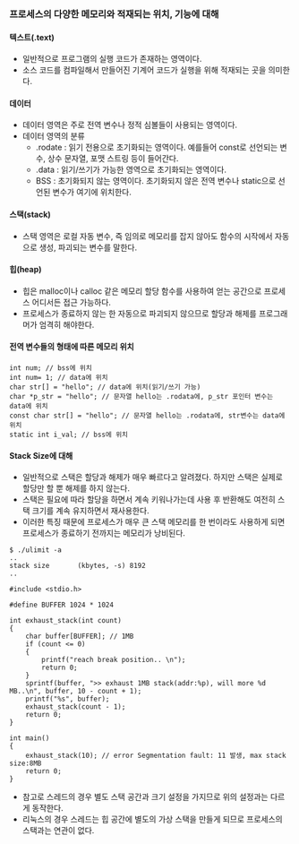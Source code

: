 ### 프로세스의 다양한 메모리와 적재되는 위치, 기능에 대해

#### 텍스트(.text)
* 일반적으로 프로그램의 실행 코드가 존재하는 영역이다.
* 소스 코드를 컴파일해서 만들어진 기계어 코드가 실행을 위해 적재되는 곳을 의미한다.

#### 데이터
* 데이터 영역은 주로 전역 변수나 정적 심볼들이 사용되는 영역이다.
* 데이터 영역의 분류
    * .rodate : 읽기 전용으로 초기화되는 영역이다. 예를들어 const로 선언되는 변수, 상수 문자열, 포맷 스트링 등이 들어간다.
    * .data : 읽기/쓰기가 가능한 영역으로 초기화되는 영역이다.
    * BSS : 초기화되지 않는 영역이다. 초기화되지 않은 전역 변수나 static으로 선언된 변수가 여기에 위치한다.
    
#### 스택(stack)
* 스택 영역은 로컬 자동 변수, 즉 임의로 메모리를 잡지 않아도 함수의 시작에서 자동으로 생성, 파괴되는 변수를 말한다.

#### 힙(heap)
* 힙은 malloc이나 calloc 같은 메모리 할당 함수를 사용하여 얻는 공간으로 프로세스 어디서든 접근 가능하다.
* 프로세스가 종료하지 않는 한 자동으로 파괴되지 않으므로 할당과 해제를 프로그래머가 엄격히 해야한다.

#### 전역 변수들의 형태에 따른 메모리 위치
```
int num; // bss에 위치
int num= 1; // data에 위치
char str[] = "hello"; // data에 위치(읽기/쓰기 가능)
char *p_str = "hello"; // 문자열 hello는 .rodata에, p_str 포인터 변수는 data에 위치
const char str[] = "hello"; // 문자열 hello는 .rodata에, str변수는 data에 위치
static int i_val; // bss에 위치
```

#### Stack Size에 대해
* 일반적으로 스택은 할당과 해제가 매우 빠르다고 알려졌다. 하지만 스택은 실제로 할당만 할 뿐 해제를 하지 않는다.
* 스택은 필요에 따라 할당을 하면서 계속 키워나가는데 사용 후 반환해도 여전히 스택 크기를 계속 유지하면서 재사용한다.
* 이러한 특징 때문에 프로세스가 매우 큰 스택 메모리를 한 번이라도 사용하게 되면 프로세스가 종료하기 전까지는 메모리가 낭비된다.

``` 스택 크기를 제한하는 설정
$ ./ulimit -a
..
stack size       (kbytes, -s) 8192
..
```

```
#include <stdio.h>

#define BUFFER 1024 * 1024

int exhaust_stack(int count)
{
    char buffer[BUFFER]; // 1MB
    if (count <= 0)
    {
        printf("reach break position.. \n");
        return 0;
    }
    sprintf(buffer, ">> exhaust 1MB stack(addr:%p), will more %d MB..\n", buffer, 10 - count + 1);
    printf("%s", buffer);
    exhaust_stack(count - 1);
    return 0;
}

int main()
{
    exhaust_stack(10); // error Segmentation fault: 11 발생, max stack size:8MB
    return 0;
}
```

* 참고로 스레드의 경우 별도 스택 공간과 크기 설정을 가지므로 위의 설정과는 다르게 동작한다.
* 리눅스의 경우 스레드는 힙 공간에 별도의 가상 스택을 만들게 되므로 프로세스의 스택과는 연관이 없다.


